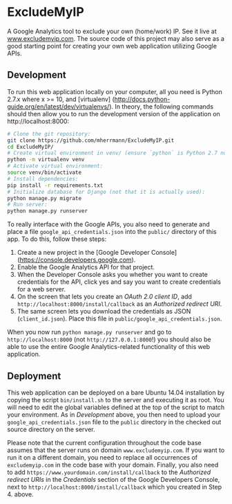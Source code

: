 # ExcludeMyIP
A Google Analytics tool to exclude your own (home/work) IP. See it live at
www.excludemyip.com. The source code of this project may also serve as a good
starting point for creating your own web application utilizing Google APIs.

## Development
To run this web application locally on your computer, all you need is Python
2.7.x where x >= 10, and [virtualenv]
(http://docs.python-guide.org/en/latest/dev/virtualenvs/). In theory, the 
following commands should then allow you to run the development version of the
application on http://localhost:8000:

```bash
# Clone the git repository:
git clone https://github.com/mherrmann/ExcludeMyIP.git
cd ExcludeMyIP/
# Create virtual environment in venv/ (ensure `python` is Python 2.7 not 3.x!):
python -m virtualenv venv
# Activate virtual environment:
source venv/bin/activate
# Install dependencies:
pip install -r requirements.txt
# Initialize database for Django (not that it is actually used):
python manage.py migrate
# Run server:
python manage.py runserver
```

To really interface with the Google APIs, you also need to generate and place
a file `google_api_credentials.json` into the `public/` directory of this app.
To do this, follow these steps:

1. Create a new project in the [Google Developer Console]
(https://console.developers.google.com).
2. Enable the Google Analytics API for that project.
3. When the Developer Console asks you whether you want to create credentials
for the API, click yes and say you want to create credentials for a web server.
4. On the screen that lets you create an *OAuth 2.0 client ID*, add
`http://localhost:8000/install/callback` as an *Authorized redirect URI*.
5. The same screen lets you download the credentials as JSON (`client_id.json`).
Place this file in `public/google_api_credentials.json`.

When you now run `python manage.py runserver` and go to `http://localhost:8000`
(not `http://127.0.0.1:8000`!) you should also be able to use the entire Google
Analytics-related functionality of this web application.

## Deployment
This web application can be deployed on a bare Ubuntu 14.04 installation
by copying the script `bin/install.sh` to the server and executing it as root.
You will need to edit the global variables defined at the top of the script
to match your environment. As in *Development* above, you then need to upload
your `google_api_credentials.json` file to the `public` directory in the checked
out source directory on the server.

Please note that the current configuration throughout the code base assumes that
the server runs on domain `www.excludemyip.com`. If you want to run it on a
different domain, you need to replace all occurrences of `excludemyip.com` in
the code base with your domain. Finally, you also need to add
`https://www.yourdomain.com/install/callback` to the *Authorized redirect URIs*
in the *Credentials* section of the Google Developers Console, next to
`http://localhost:8000/install/callback` which you created in Step 4. above.